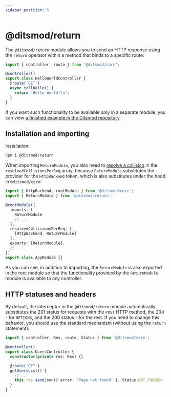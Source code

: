 ```yaml
---
sidebar_position: 5
---
```


# @ditsmod/return

The `@ditsmod/return` module allows you to send an HTTP response using the `return` operator within a method that binds to a specific route:

```ts
import { controller, route } from '@ditsmod/core';

@controller()
export class HelloWorldController {
  @route('GET')
  async tellHello() {
    return 'Hello World!\n';
  }
}
```

If you want such functionality to be available only in a separate module, you can view [a finished example in the Ditsmod repository][1].

## Installation and importing

Installation:

```bash
npm i @ditsmod/return
```

When importing `ReturnModule`, you also need to [resolve a collision][2] in the `resolvedCollisionsPerReq` array, because `ReturnModule` substitutes the provider for the `HttpBackend` token, which is also substitutes under the hood in `@ditsmod/core`:

```ts {6,10,12}
import { HttpBackend, rootModule } from '@ditsmod/core';
import { ReturnModule } from '@ditsmod/return';

@rootModule({
  imports: [
    ReturnModule
    // ...
  ],
  resolvedCollisionsPerReq: [
    [HttpBackend, ReturnModule]
  ],
  exports: [ReturnModule],
  // ...
})
export class AppModule {}
```

As you can see, in addition to importing, the `ReturnModule` is also exported in the root module so that the functionality provided by the `ReturnModule` module is available to any controller.

## HTTP statuses and headers

By default, the interceptor in the `@ditsmod/return` module automatically substitutes the 201 status for requests with the `POST` HTTP method, the 204 - for `OPTIONS`, and the 200 status - for the rest. If you need to change this behavior, you should use the standard mechanism (without using the `return` statement):

```ts
import { controller, Res, route, Status } from '@ditsmod/core';

@controller()
export class UsersController {
  constructor(private res: Res) {}

  @route('GET')
  getUsersList() {
    // ...
    this.res.sendJson({ error: 'Page not found' }, Status.NOT_FOUND);
  }
}
```




[1]: https://github.com/ditsmod/ditsmod/tree/main/examples/18-return
[2]: /developer-guides/providers-collisions
